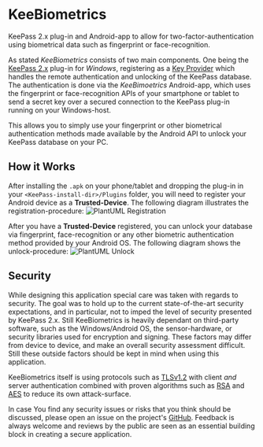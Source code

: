 # KeeBiometrics

KeePass 2.x plug-in and Android-app to allow for two-factor-authentication using biometrical data such as fingerprint or face-recognition.

As stated _KeeBiometrics_ consists of two main components. One being the [KeePass 2.x](https://keepass.info/) plug-in for _Windows_, registering as a [Key Provider](https://keepass.info/help/v2_dev/plg_keyprov.html) which handles the remote authentication and unlocking of the KeePass database. The authentication is done via the _KeeBimoetrics_ Android-app, which uses the fingerprint or face-recognition APIs of your smartphone or tablet to send a secret key over a secured connection to the KeePass plug-in running on your Windows-host.

This allows you to simply use your fingerprint or other biometrical authentication methods made available by the Android API to unlock your KeePass database on your PC.

## How it Works

After installing the `.apk`  on your phone/tablet and dropping the plug-in in your `<KeePass-install-dir>/Plugins` folder, you will need to register your Android device as a __Trusted-Device__. The following diagram illustrates the registration-procedure:
![PlantUML Registration](http://www.plantuml.com/plantuml/png/1S513i9020NGg-W5XhrB5xhm52FzQKawq7mWNj_txkPwzeRcUJkghdo8SFx6RdNqjnFKy8BNq5Zo8l06mss5V82dnKBHD6NDB52sK25so-8i2nzN_m40)

After you have a __Trusted-Device__ registered, you can unlock your database via fingerprint, face-recognition or any other biometric authentication method provided by your Android OS. The following diagram shows the unlock-procedure:
![PlantUML Unlock](http://www.plantuml.com/plantuml/png/1S6z3G8n30RG_gQ01UAUwaG11LC4vnCN4Tid_uZrUM-Fx9ubQxjEvLK3vUjoP9vn8_B-Qv-PHxqhu6oQq6niGWy7dd3JAKOlu3vDa3uvI7ead8OnbIxZRpjhsw6ZPFq1)

## Security

While designing this application special care was taken with regards to security. The goal was to hold up to the current state-of-the-art security expectations, and in particular, not to imped the level of security presented by KeePass 2.x. Still KeeBiometrics is heavily dependant on third-party software, such as the Windows/Android OS, the sensor-hardware, or security libraries used for encryption and signing. These factors may differ from device to device, and make an overall security assessment difficult. Still these outside factors should be kept in mind when using this application.

KeeBiometrics itself is using protocols such as [TLSv1.2](https://tools.ietf.org/html/rfc5246) with client _and_ server authentication combined with proven algorithms such as [RSA](https://en.wikipedia.org/wiki/RSA_%28cryptosystem%29) and [AES](https://de.wikipedia.org/wiki/Advanced_Encryption_Standard) to reduce its own attack-surface.

In case You find any security issues or risks that you think should be discussed, please open an issue on the project's [GitHub](https://github.com/FreeGeronimo/KeeBiometrics). Feedback is always welcome and reviews by the public are seen as an essential building block in creating a secure application.
